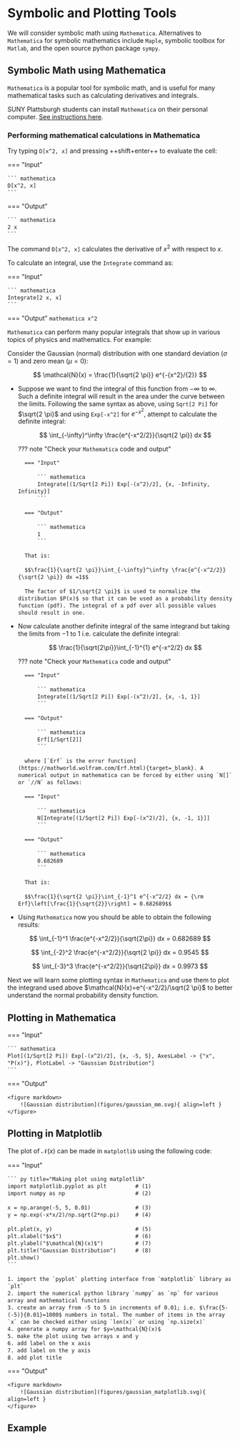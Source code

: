 # Symbolic and Plotting Tools

We will consider symbolic math using `Mathematica`. Alternatives to `Mathematica` for symbolic mathematics include `Maple`, symbolic toolbox for `Matlab`, and the open source python package `sympy`.

## Symbolic Math using Mathematica
`Mathematica` is a popular tool for symbolic math, and is useful for many mathematical tasks such as calculating derivatives and integrals.

SUNY Plattsburgh students can install `Mathematica` on their personal computer. [See instructions here](https://www.plattsburgh.edu/academics/resources/technology/helpdesk/software.html).

### Performing mathematical calculations in Mathematica
Try typing `D[x^2, x]` and pressing ++shift+enter++ to evaluate the cell:

=== "Input"

    ``` mathematica
    D[x^2, x]
    ```

=== "Output"

    ``` mathematica
    2 x
    ```

The command `D[x^2, x]` calculates the derivative of $x^2$ with respect to $x$.

To calculate an integral, use the `Integrate` command as:

=== "Input"

    ``` mathematica
    Integrate[2 x, x]
    ```

=== "Output"
    ``` mathematica
    x^2
    ```

`Mathematica` can perform many popular integrals that show up in various topics of physics and mathematics. For example:  

Consider the Gaussian (normal) distribution with one standard deviation ($\sigma=1$) and zero mean $(\mu=0)$:

$$ \mathcal{N}(x) = \frac{1}{\sqrt{2 \pi}} e^{-{x^2}/{2}} $$

* Suppose we want to find the integral of this function from $-\infty$ to $\infty$. Such a definite integral will result in the area under the curve between the limits. Following the same syntax as above, using `Sqrt[2 Pi]` for $\sqrt{2 \pi}$ and using `Exp[-x^2]` for $e^{-x^2}$, attempt to calculate the definite integral:

    $$ \int_{-\infty}^\infty \frac{e^{-x^2/2}}{\sqrt{2 \pi}} dx $$

    ??? note "Check your `Mathematica` code and output"
    
        === "Input"
            
            ``` mathematica
            Integrate[(1/Sqrt[2 Pi]) Exp[-(x^2)/2], {x, -Infinity, Infinity}]
            ```
            
        === "Output"
        
            ``` mathematica
            1
            ```
        
        That is:
    
        $$\frac{1}{\sqrt{2 \pi}}\int_{-\infty}^\infty \frac{e^{-x^2/2}}{\sqrt{2 \pi}} dx =1$$

        The factor of $1/\sqrt{2 \pi}$ is used to normalize the distribution $P(x)$ so that it can be used as a probability density function (pdf). The integral of a pdf over all possible values should result in one.

* Now calculate another definite integral of the same integrand but taking the limits from $-1$ to $1$ i.e. calculate the definite integral:

    $$ \frac{1}{\sqrt{2\pi}}\int_{-1}^{1} e^{-x^2/2} dx $$

    ??? note "Check your `Mathematica` code and output"
    
        === "Input"
            
            ``` mathematica
            Integrate[(1/Sqrt[2 Pi]) Exp[-(x^2)/2], {x, -1, 1}]
            ```
            
        === "Output"
        
            ``` mathematica
            Erf[1/Sqrt[2]]
            ```
        
        where [`Erf` is the error function](https://mathworld.wolfram.com/Erf.html){target=_blank}. A numerical output in mathematica can be forced by either using `N[]` or `//N` as follows:
        
        === "Input"
        
            ``` mathematica
            N[Integrate[(1/Sqrt[2 Pi]) Exp[-(x^2)/2], {x, -1, 1}]]
            ```
            
        === "Output"
            
            ``` mathematica
            0.682689
            ```
        
        That is:
    
        $$\frac{1}{\sqrt{2 \pi}}\int_{-1}^1 e^{-x^2/2} dx = {\rm Erf}\left[\frac{1}{\sqrt{2}}\right] = 0.682689$$
        
* Using `Mathematica` now you should be able to obtain the following results:

$$ \int_{-1}^1 \frac{e^{-x^2/2}}{\sqrt{2\pi}} dx = 0.682689 $$

$$ \int_{-2}^2 \frac{e^{-x^2/2}}{\sqrt{2 \pi}} dx = 0.9545 $$  

$$ \int_{-3}^3 \frac{e^{-x^2/2}}{\sqrt{2\pi}} dx = 0.9973 $$  

Next we will learn some plotting syntax in `Mathematica` and use them to plot the integrand used above $\mathcal{N}(x)=e^{-x^2/2}/\sqrt{2 \pi}$ to better understand the normal probability density function.

## Plotting in Mathematica

=== "Input"
    
    ``` mathematica
    Plot[(1/Sqrt[2 Pi]) Exp[-(x^2)/2], {x, -5, 5}, AxesLabel -> {"x", "P(x)"}, PlotLabel -> "Gaussian Distribution"]
    ```   
=== "Output"

    <figure markdown>
        ![Gaussian distribution](figures/gaussian_mm.svg){ align=left }
    </figure>


## Plotting in Matplotlib
The plot of $\mathcal{N}(x)$ can be made in `matplotlib` using the following code:

=== "Input"

    ``` py title="Making plot using matplotlib"
    import matplotlib.pyplot as plt         # (1)
    import numpy as np                      # (2)
    
    x = np.arange(-5, 5, 0.01)              # (3)
    y = np.exp(-x*x/2)/np.sqrt(2*np.pi)     # (4)
    
    plt.plot(x, y)                          # (5)
    plt.xlabel("$x$")                       # (6)
    plt.ylabel("$\mathcal{N}(x)$")          # (7)
    plt.title("Gaussian Distribution")      # (8)
    plt.show()
    ```
    
    1. import the `pyplot` plotting interface from `matplotlib` library as `plt`
    2. import the numerical python library `numpy` as `np` for various array and mathematical functions
    3. create an array from -5 to 5 in increments of 0.01; i.e. $\frac{5-(-5)}{0.01}=1000$ numbers in total. The number of items in the array `x` can be checked either using `len(x)` or using `np.size(x)`
    4. generate a numpy array for $y=\mathcal{N}(x)$
    5. make the plot using two arrays x and y
    6. add label on the x axis
    7. add label on the y axis
    8. add plot title
    
=== "Output"

    <figure markdown>
        ![Gaussian distribution](figures/gaussian_matplotlib.svg){ align=left }
    </figure>


## Example
